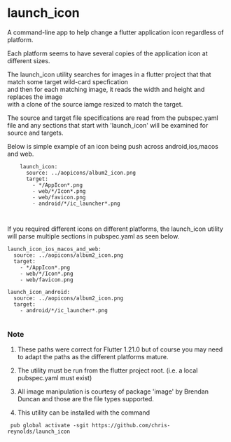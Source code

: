 # launch_icon

A command-line app to help change a flutter application icon regardless of platform.

Each platform seems to have several copies of the application icon at different sizes.

The launch_icon utility searches for images in a flutter project that that match some target wild-card specfication  
and then for each matching image, it reads the width and height and replaces the image  
with a clone of the source iamge resized to match the target.

The source and target file specifications are read from the pubspec.yaml file and any sections that start with
'launch_icon' will be examined for source and targets.

Below is simple example of an icon being push across android,ios,macos and web.
```
    launch_icon:
      source: ../aopicons/album2_icon.png
      target:
        - */AppIcon*.png
        - web/*/Icon*.png
        - web/favicon.png
        - android/*/ic_launcher*.png
        
        
```

If you required different icons on different platforms, the launch_icon utility
will parse multiple sections in pubspec.yaml as seen below.

```
launch_icon_ios_macos_and_web:
  source: ../aopicons/album2_icon.png
  target:
    - */AppIcon*.png
    - web/*/Icon*.png
    - web/favicon.png

launch_icon_android:
  source: ../aopicons/album2_icon.png
  target:
    - android/*/ic_launcher*.png
    
```

### Note
1. These paths were correct for Flutter 1.21.0 but of course you may need to adapt the paths as
the different platforms mature.
2. The utility must be run from the flutter project root. (i.e. a local pubspec.yaml must exist)

3. All image manipulation is courtesy of package 'image' by Brendan Duncan and those are the file types supported.

4. This utility can be installed with the command
```
 pub global activate -sgit https://github.com/chris-reynolds/launch_icon 
 ```